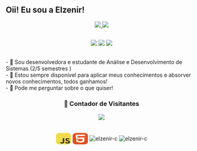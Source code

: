 ## Oii! Eu sou a Elzenir!

 <div align="center">
  <a href="https://github.com/Elzenirsouza">
    <img height="150em" src="https://anthonyraf-stats.vercel.app/api?username=Elzenirsouza&show_icons=true&hide_title=true&hide_rank=false&include_all_commits=true&count_private=true&card_width=400&bg_color=DEG,00134F,0237A9,012173,00134F&border_color=291b3e&text_color=FFFFFF#gh-dark-mode-only"/>
    <img height="150em" src="https://anthonyraf-stats.vercel.app/api/top-langs/?username=Elzenirsouza&hide_title=true&layout=compact&bg_color=DEG,00134F,012173,0237A9,00134F&border_color=291b3e&text_color=FFFFFF#gh-dark-mode-only"/>
  </a>


</div>


 ##

 <div align=center> 
 
  <a href = "mailto: elzenirsouza4@gmail.com"><img src="https://img.shields.io/badge/-Gmail-%23333?style=for-the-badge&logo=gmail&logoColor=white" target="_blank"></a>
  <a href="https://www.linkedin.com/in/Elzenirsouza" target="_blank"><img src="https://img.shields.io/badge/-LinkedIn-%230077B5?style=for-the-badge&logo=linkedin&logoColor=white" target="_blank"></a>
  <a href="https://Elzenirsouza.github.io/" target="_blank"><img src="https://img.shields.io/badge/-Portifólio-%58DE1D?style=for-the-badge&logo=&logoColor=white" target="_blank"></a>
</div>
 
 <br>
 <div align=left>
 - 🔭 Sou desenvolvedora e estudante de Análise e Desenvolvimento de Sistemas (2/5 semestres )
<br>- 🤔 Estou sempre disponível para aplicar meus conhecimentos e absorver novos conhecimentos, todos ganhamos! 
 <br>- 💬 Pode me perguntar sobre o que quiser!
 </div>
 
 <div align=center>
  <h3><b>📍 Contador de Visitantes</b></h3>
</div>
    
<!-- retro visitor counter -->  
<p align="center" >   
  <img src="https://profile-counter.glitch.me/Elzenirsouza/count.svg" />  
</p>

 <div align="center">
 
 <div style="display: inline_block"><br>
  <img align="center" alt="elzenir-Js" height="30" width="40" src="https://github.com/tandpfun/skill-icons/blob/main/icons/JavaScript.svg">
  <img align="center" alt="elzenir-HTML" height="30" width="40" src="https://github.com/tandpfun/skill-icons/blob/main/icons/HTML.svg">
 <img align="center" alt="elzenir-c" height="20" width="40" src="https://skillicons.dev/icons?i=c">
  <img align="center" alt="elzenir-c" height="20" width="40" src="![image](https://github.com/Elzenirsouza/Elzenirsouza/assets/133545738/0078b037-87bd-49ea-b596-5ac1b712556b)
">
</div>
</div>

<!--
**elzenir2708/elzenir2708** is a ✨ _special_ ✨ repository because its `README.md` (this file) appears on your GitHub profile.

Here are some ideas to get you started:

- 🔭 I’m currently working on ...
- 🌱 I’m currently learning ...
- 👯 I’m looking to collaborate on ...
- 🤔 I’m looking for help with ...
- 💬 Ask me about ...
- 📫 How to reach me: ...
- 😄 Pronouns: ...
- ⚡ Fun fact: ...
-->
